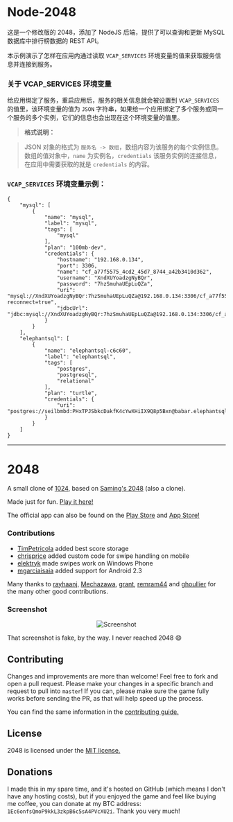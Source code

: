 # Node-2048

这是一个修改版的 2048，添加了 NodeJS 后端，提供了可以查询和更新 MySQL 数据库中排行榜数据的 REST API。

本示例演示了怎样在应用内通过读取 `VCAP_SERVICES` 环境变量的值来获取服务信息并连接到服务。

### 关于 VCAP_SERVICES 环境变量

给应用绑定了服务，重启应用后，服务的相关信息就会被设置到 `VCAP_SERVICES` 的值里，该环境变量的值为 `JSON` 字符串，如果给一个应用绑定了多个服务或同一个服务的多个实例，它们的信息也会出现在这个环境变量的值里。

> **格式说明：**

> JSON 对象的格式为 `服务名 -> 数组`，数组内容为该服务的每个实例信息。数组的值对象中，`name` 为实例名，`credentials` 该服务实例的连接信息，在应用中需要获取的就是 `credentials` 的内容。

### `VCAP_SERVICES` 环境变量示例：

```
{
    "mysql": [
        {
            "name": "mysql", 
            "label": "mysql", 
            "tags": [
                "mysql"
            ], 
            "plan": "100mb-dev", 
            "credentials": {
                "hostname": "192.168.0.134", 
                "port": 3306, 
                "name": "cf_a77f5575_4cd2_45d7_8744_a42b3410d362", 
                "username": "XndXUYoadzgNyBQr", 
                "password": "7hzSmuhaUEpLuQZa", 
                "uri": "mysql://XndXUYoadzgNyBQr:7hzSmuhaUEpLuQZa@192.168.0.134:3306/cf_a77f5575_4cd2_45d7_8744_a42b3410d362?reconnect=true", 
                "jdbcUrl": "jdbc:mysql://XndXUYoadzgNyBQr:7hzSmuhaUEpLuQZa@192.168.0.134:3306/cf_a77f5575_4cd2_45d7_8744_a42b3410d362"
            }
        }
    ], 
    "elephantsql": [
        {
            "name": "elephantsql-c6c60", 
            "label": "elephantsql", 
            "tags": [
                "postgres", 
                "postgresql", 
                "relational"
            ], 
            "plan": "turtle", 
            "credentials": {
                "uri": "postgres://seilbmbd:PHxTPJSbkcDakfK4cYwXHiIX9Q8p5Bxn@babar.elephantsql.com:5432/seilbmbd"
            }
        }
    ]
}
```

------------------------------------

# 2048
A small clone of [1024](https://play.google.com/store/apps/details?id=com.veewo.a1024), based on [Saming's 2048](http://saming.fr/p/2048/) (also a clone).

Made just for fun. [Play it here!](http://gabrielecirulli.github.io/2048/)

The official app can also be found on the [Play Store](https://play.google.com/store/apps/details?id=com.gabrielecirulli.app2048) and [App Store!](https://itunes.apple.com/us/app/2048-by-gabriele-cirulli/id868076805)

### Contributions

 - [TimPetricola](https://github.com/TimPetricola) added best score storage
 - [chrisprice](https://github.com/chrisprice) added custom code for swipe handling on mobile
 - [elektryk](https://github.com/elektryk) made swipes work on Windows Phone
 - [mgarciaisaia](https://github.com/mgarciaisaia) added support for Android 2.3

Many thanks to [rayhaanj](https://github.com/rayhaanj), [Mechazawa](https://github.com/Mechazawa), [grant](https://github.com/grant), [remram44](https://github.com/remram44) and [ghoullier](https://github.com/ghoullier) for the many other good contributions.

### Screenshot

<p align="center">
  <img src="http://pictures.gabrielecirulli.com/2048-20140309-234100.png" alt="Screenshot"/>
</p>

That screenshot is fake, by the way. I never reached 2048 :smile:

## Contributing
Changes and improvements are more than welcome! Feel free to fork and open a pull request. Please make your changes in a specific branch and request to pull into `master`! If you can, please make sure the game fully works before sending the PR, as that will help speed up the process.

You can find the same information in the [contributing guide.](https://github.com/gabrielecirulli/2048/blob/master/CONTRIBUTING.md)

## License
2048 is licensed under the [MIT license.](https://github.com/gabrielecirulli/2048/blob/master/LICENSE.txt)

## Donations
I made this in my spare time, and it's hosted on GitHub (which means I don't have any hosting costs), but if you enjoyed the game and feel like buying me coffee, you can donate at my BTC address: `1Ec6onfsQmoP9kkL3zkpB6c5sA4PVcXU2i`. Thank you very much!
